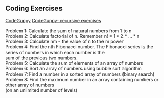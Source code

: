 ## Coding Exercises 
[CodeGuppy](https://codeguppy.com/index.html)
[CodeGuppy- recursive exercises](https://codeguppy.com/site/download/recursive_problems.pdf)

Problem 1: Calculate the sum of natural numbers from 1 to n  
Problem 2: Calculate factorial of n. Remember n! = 1 * 2 * … * n  
Problem 3: Calculate nm - the value of n to the m power   
Problem 4: Find the nth Fibonacci number. The Fibonacci series is the series of numbers in which each number is the  
sum of the previous two numbers.  
Problem 5: Calculate the sum of elements of an array of numbers  
Problem 6: Sort an array of numbers using bubble sort algorithm  
Problem 7: Find a number in a sorted array of numbers (binary search)  
Problem 8: Find the maximum number in an array containing numbers or other array of numbers  
(on an unlimited number of levels)  


